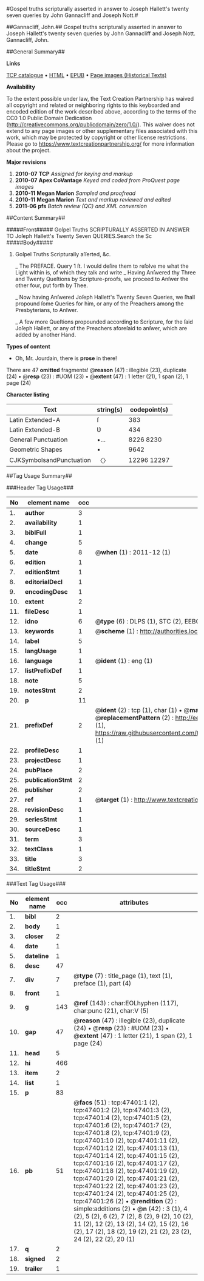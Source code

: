 #Gospel truths scripturally asserted in answer to Joseph Hallett's twenty seven queries by John Gannacliff and Joseph Nott.#

##Gannacliff, John.##
Gospel truths scripturally asserted in answer to Joseph Hallett's twenty seven queries by John Gannacliff and Joseph Nott.
Gannacliff, John.

##General Summary##

**Links**

[TCP catalogue](http://www.ota.ox.ac.uk/tcp/)  • 
[HTML](http://tei.it.ox.ac.uk/tcp/Texts-HTML/free/A42/A42138.html)  • 
[EPUB](http://tei.it.ox.ac.uk/tcp/Texts-EPUB/free/A42/A42138.epub) • 
[Page images (Historical Texts)](https://historicaltexts.jisc.ac.uk/eebo-11308427e)

**Availability**

To the extent possible under law, the Text Creation Partnership has waived all copyright and related or neighboring rights to this keyboarded and encoded edition of the work described above, according to the terms of the CC0 1.0 Public Domain Dedication (http://creativecommons.org/publicdomain/zero/1.0/). This waiver does not extend to any page images or other supplementary files associated with this work, which may be protected by copyright or other license restrictions. Please go to https://www.textcreationpartnership.org/ for more information about the project.

**Major revisions**

1. __2010-07__ __TCP__ *Assigned for keying and markup*
1. __2010-07__ __Apex CoVantage__ *Keyed and coded from ProQuest page images*
1. __2010-11__ __Megan Marion__ *Sampled and proofread*
1. __2010-11__ __Megan Marion__ *Text and markup reviewed and edited*
1. __2011-06__ __pfs__ *Batch review (QC) and XML conversion*

##Content Summary##

#####Front#####
Goſpel Truths SCRIPTURALLY ASSERTED IN ANSWER TO Joſeph Hallett's Twenty Seven QUERIES.Search the Sc
#####Body#####

1. Goſpel Truths Scripturally aſſerted, &c.

    _ The PREFACE.
Query 1 ſt. I would deſire them to reſolve me what the Light within is, of which they talk and write
    _ Having Anſwered thy Three and Twenty Queſtions by Scripture-proofs, we proceed to Anſwer the other four, put forth by Thee.

    _ Now having Anſwered Joſeph Hallett's Twenty Seven Queries, we ſhall propound ſome Queries for him, or any of the Preachers among the Presbyterians, to Anſwer.

    _ A few more Queſtions propounded according to Scripture, for the ſaid Joſeph Hallett, or any of the Preachers aforeſaid to anſwer, which are added by another Hand.

**Types of content**

  * Oh, Mr. Jourdain, there is **prose** in there!

There are 47 **omitted** fragments! 
 @__reason__ (47) : illegible (23), duplicate (24)  •  @__resp__ (23) : #UOM (23)  •  @__extent__ (47) : 1 letter (21), 1 span (2), 1 page (24)

**Character listing**


|Text|string(s)|codepoint(s)|
|---|---|---|
|Latin Extended-A|ſ|383|
|Latin Extended-B|Ʋ|434|
|General Punctuation|•…|8226 8230|
|Geometric Shapes|▪|9642|
|CJKSymbolsandPunctuation|〈〉|12296 12297|

##Tag Usage Summary##

###Header Tag Usage###

|No|element name|occ|attributes|
|---|---|---|---|
|1.|__author__|3||
|2.|__availability__|1||
|3.|__biblFull__|1||
|4.|__change__|5||
|5.|__date__|8| @__when__ (1) : 2011-12 (1)|
|6.|__edition__|1||
|7.|__editionStmt__|1||
|8.|__editorialDecl__|1||
|9.|__encodingDesc__|1||
|10.|__extent__|2||
|11.|__fileDesc__|1||
|12.|__idno__|6| @__type__ (6) : DLPS (1), STC (2), EEBO-CITATION (1), OCLC (1), VID (1)|
|13.|__keywords__|1| @__scheme__ (1) : http://authorities.loc.gov/ (1)|
|14.|__label__|5||
|15.|__langUsage__|1||
|16.|__language__|1| @__ident__ (1) : eng (1)|
|17.|__listPrefixDef__|1||
|18.|__note__|5||
|19.|__notesStmt__|2||
|20.|__p__|11||
|21.|__prefixDef__|2| @__ident__ (2) : tcp (1), char (1)  •  @__matchPattern__ (2) : ([0-9\-]+):([0-9IVX]+) (1), (.+) (1)  •  @__replacementPattern__ (2) : http://eebo.chadwyck.com/downloadtiff?vid=$1&page=$2 (1), https://raw.githubusercontent.com/textcreationpartnership/Texts/master/tcpchars.xml#$1 (1)|
|22.|__profileDesc__|1||
|23.|__projectDesc__|1||
|24.|__pubPlace__|2||
|25.|__publicationStmt__|2||
|26.|__publisher__|2||
|27.|__ref__|1| @__target__ (1) : http://www.textcreationpartnership.org/docs/. (1)|
|28.|__revisionDesc__|1||
|29.|__seriesStmt__|1||
|30.|__sourceDesc__|1||
|31.|__term__|3||
|32.|__textClass__|1||
|33.|__title__|3||
|34.|__titleStmt__|2||


###Text Tag Usage###

|No|element name|occ|attributes|
|---|---|---|---|
|1.|__bibl__|2||
|2.|__body__|1||
|3.|__closer__|2||
|4.|__date__|1||
|5.|__dateline__|1||
|6.|__desc__|47||
|7.|__div__|7| @__type__ (7) : title_page (1), text (1), preface (1), part (4)|
|8.|__front__|1||
|9.|__g__|143| @__ref__ (143) : char:EOLhyphen (117), char:punc (21), char:V (5)|
|10.|__gap__|47| @__reason__ (47) : illegible (23), duplicate (24)  •  @__resp__ (23) : #UOM (23)  •  @__extent__ (47) : 1 letter (21), 1 span (2), 1 page (24)|
|11.|__head__|5||
|12.|__hi__|466||
|13.|__item__|2||
|14.|__list__|1||
|15.|__p__|83||
|16.|__pb__|51| @__facs__ (51) : tcp:47401:1 (2), tcp:47401:2 (2), tcp:47401:3 (2), tcp:47401:4 (2), tcp:47401:5 (2), tcp:47401:6 (2), tcp:47401:7 (2), tcp:47401:8 (2), tcp:47401:9 (2), tcp:47401:10 (2), tcp:47401:11 (2), tcp:47401:12 (2), tcp:47401:13 (1), tcp:47401:14 (2), tcp:47401:15 (2), tcp:47401:16 (2), tcp:47401:17 (2), tcp:47401:18 (2), tcp:47401:19 (2), tcp:47401:20 (2), tcp:47401:21 (2), tcp:47401:22 (2), tcp:47401:23 (2), tcp:47401:24 (2), tcp:47401:25 (2), tcp:47401:26 (2)  •  @__rendition__ (2) : simple:additions (2)  •  @__n__ (42) : 3 (1), 4 (2), 5 (2), 6 (2), 7 (2), 8 (2), 9 (2), 10 (2), 11 (2), 12 (2), 13 (2), 14 (2), 15 (2), 16 (2), 17 (2), 18 (2), 19 (2), 21 (2), 23 (2), 24 (2), 22 (2), 20 (1)|
|17.|__q__|2||
|18.|__signed__|2||
|19.|__trailer__|1||
